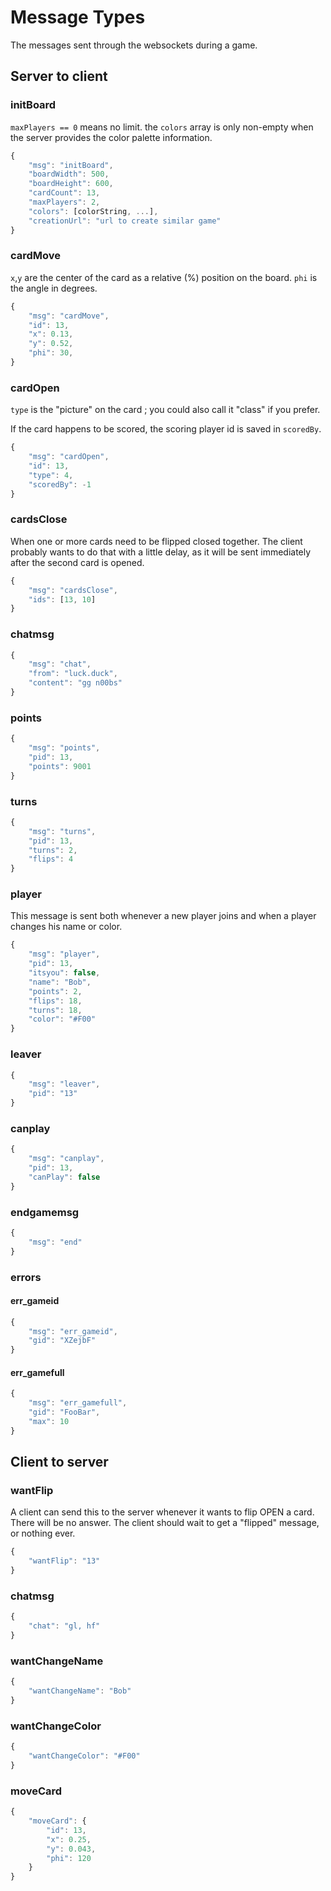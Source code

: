 Message Types
=============
The messages sent through the websockets during a game.

Server to client
----------------
### initBoard

`maxPlayers == 0` means no limit.
the `colors` array is only non-empty when the server provides the color palette information.

```javascript
{
	"msg": "initBoard",
	"boardWidth": 500,
	"boardHeight": 600,
	"cardCount": 13,
	"maxPlayers": 2,
	"colors": [colorString, ...],
	"creationUrl": "url to create similar game"
}
```

### cardMove
`x`,`y` are the center of the card as a relative (%) position on the board.
`phi` is the angle in degrees.

```javascript
{
	"msg": "cardMove",
	"id": 13,
	"x": 0.13,
	"y": 0.52,
	"phi": 30,
}
```

### cardOpen
`type` is the "picture" on the card ; you could also call it "class" if you prefer.

If the card happens to be scored, the scoring player id is saved in `scoredBy`.

```javascript
{
	"msg": "cardOpen",
	"id": 13,
	"type": 4,
	"scoredBy": -1
}
```

### cardsClose
When one or more cards need to be flipped closed together.
The client probably wants to do that with a little delay, as it will be
sent immediately after the second card is opened.

```javascript
{
	"msg": "cardsClose",
	"ids": [13, 10]
}
```

### chatmsg

```javascript
{
	"msg": "chat",
	"from": "luck.duck",
	"content": "gg n00bs"
}
```

### points

```javascript
{
	"msg": "points",
	"pid": 13,
	"points": 9001
}
```

### turns

```javascript
{
	"msg": "turns",
	"pid": 13,
	"turns": 2,
	"flips": 4
}
```

### player
This message is sent both whenever a new player joins and when a player changes his name or color.

```javascript
{
	"msg": "player",
	"pid": 13,
	"itsyou": false,
	"name": "Bob",
	"points": 2,
	"flips": 18,
	"turns": 18,
	"color": "#F00"
}
```

### leaver

```javascript
{
	"msg": "leaver",
	"pid": "13"
}
```

### canplay

```javascript
{
	"msg": "canplay",
	"pid": 13,
	"canPlay": false
}
```

### endgamemsg

```javascript
{
	"msg": "end"
}
```

### errors

#### err\_gameid

```javascript
{
	"msg": "err_gameid",
	"gid": "XZejbF"
}
```

#### err\_gamefull

```javascript
{
	"msg": "err_gamefull",
	"gid": "FooBar",
	"max": 10
}
```

Client to server
----------------

### wantFlip
A client can send this to the server whenever it wants to flip OPEN a card. There will be no answer.
The client should wait to get a "flipped" message, or nothing ever.

```javascript
{
	"wantFlip": "13"
}
```

### chatmsg

```javascript
{
	"chat": "gl, hf"
}
```

### wantChangeName

```javascript
{
	"wantChangeName": "Bob"
}
```

### wantChangeColor

```javascript
{
	"wantChangeColor": "#F00"
}
```

### moveCard

```javascript
{
	"moveCard": {
		"id": 13,
		"x": 0.25,
		"y": 0.043,
		"phi": 120
	}
}
```

